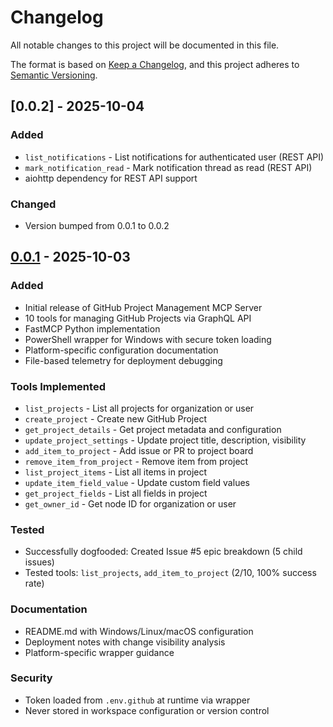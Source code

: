# Changelog

All notable changes to this project will be documented in this file.

The format is based on [Keep a Changelog](https://keepachangelog.com/en/1.0.0/),
and this project adheres to [Semantic Versioning](https://semver.org/spec/v2.0.0.html).

## [0.0.2] - 2025-10-04

### Added
- `list_notifications` - List notifications for authenticated user (REST API)
- `mark_notification_read` - Mark notification thread as read (REST API)
- aiohttp dependency for REST API support

### Changed
- Version bumped from 0.0.1 to 0.0.2

## [0.0.1] - 2025-10-03

### Added
- Initial release of GitHub Project Management MCP Server
- 10 tools for managing GitHub Projects via GraphQL API
- FastMCP Python implementation
- PowerShell wrapper for Windows with secure token loading
- Platform-specific configuration documentation
- File-based telemetry for deployment debugging

### Tools Implemented
- `list_projects` - List all projects for organization or user
- `create_project` - Create new GitHub Project
- `get_project_details` - Get project metadata and configuration
- `update_project_settings` - Update project title, description, visibility
- `add_item_to_project` - Add issue or PR to project board
- `remove_item_from_project` - Remove item from project
- `list_project_items` - List all items in project
- `update_item_field_value` - Update custom field values
- `get_project_fields` - List all fields in project
- `get_owner_id` - Get node ID for organization or user

### Tested
- Successfully dogfooded: Created Issue #5 epic breakdown (5 child issues)
- Tested tools: `list_projects`, `add_item_to_project` (2/10, 100% success rate)

### Documentation
- README.md with Windows/Linux/macOS configuration
- Deployment notes with change visibility analysis
- Platform-specific wrapper guidance

### Security
- Token loaded from `.env.github` at runtime via wrapper
- Never stored in workspace configuration or version control

[0.0.1]: https://github.com/DarienSirius/mcp-gh-project/releases/tag/v0.0.1
